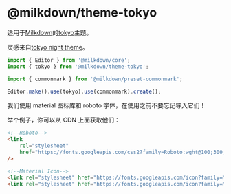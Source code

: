 # @milkdown/theme-tokyo

适用于[Milkdown](https://milkdown.dev/)的[tokyo](https://github.com/enkia/tokyo-night-vscode-theme)主题。

灵感来自[tokyo night theme](https://github.com/enkia/tokyo-night-vscode-theme)。

```typescript
import { Editor } from '@milkdown/core';
import { tokyo } from '@milkdown/theme-tokyo';

import { commonmark } from '@milkdown/preset-commonmark';

Editor.make().use(tokyo).use(commonmark).create();
```

我们使用 material 图标库和 roboto 字体，在使用之前不要忘记导入它们！

举个例子，你可以从 CDN 上面获取他们：

```html
<!--Roboto-->
<link
    rel="stylesheet"
    href="https://fonts.googleapis.com/css2?family=Roboto:wght@100;300;400;500;700;900&display=swap"
/>

<!--Material Icon-->
<link rel="stylesheet" href="https://fonts.googleapis.com/icon?family=Material+Icons" />
<link rel="stylesheet" href="https://fonts.googleapis.com/icon?family=Material+Icons+Outlined" />
```

